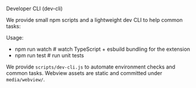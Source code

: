 Developer CLI (dev-cli)

We provide small npm scripts and a lightweight dev CLI to help common tasks:

Usage:

- npm run watch # watch TypeScript + esbuild bundling for the extension
- npm run test # run unit tests

We provide `scripts/dev-cli.js` to automate environment checks and common tasks. Webview assets are static and committed under `media/webview/`.
